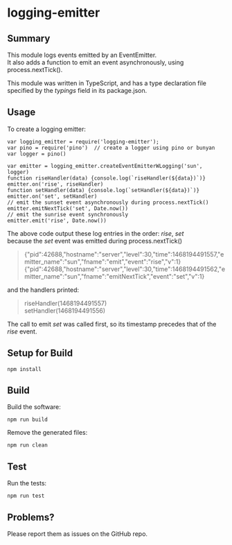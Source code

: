 # logging-emitter
## Summary
This module logs events emitted by an EventEmitter.  
It also adds a function to emit an event asynchronously, using process.nextTick().

This module was written in TypeScript,
and has a type declaration file specified by the *typings* field in its package.json.
## Usage


To create a logging emitter:
```
var logging_emitter = require('logging-emitter');
var pino = require('pino')  // create a logger using pino or bunyan
var logger = pino()

var emitter = logging_emitter.createEventEmitterWLogging('sun', logger)
function riseHandler(data) {console.log(`riseHandler(${data})`)}
emitter.on('rise', riseHandler)
function setHandler(data) {console.log(`setHandler(${data})`)}
emitter.on('set', setHandler)
// emit the sunset event asynchronously during process.nextTick()
emitter.emitNextTick('set', Date.now())
// emit the sunrise event synchronously
emitter.emit('rise', Date.now())
```
The above code output these log entries in the order: *rise*, *set*  
because the *set* event was emitted during process.nextTick()
> {"pid":42688,"hostname":"server","level":30,"time":1468194491557,"emitter_name":"sun","fname":"emit","event":"rise","v":1}
> {"pid":42688,"hostname":"server","level":30,"time":1468194491562,"emitter_name":"sun","fname":"emitNextTick","event":"set","v":1}

and the handlers printed:
> riseHandler(1468194491557)  
> setHandler(1468194491556)

The call to emit *set* was called first, so its timestamp precedes that of the *rise* event.

## Setup for Build
```
npm install
```

## Build
Build the software:  
```
npm run build
```

Remove the generated files:
```
npm run clean
```

## Test
Run the tests:  
```
npm run test
```

## Problems?
Please report them as issues on the GitHub repo.
